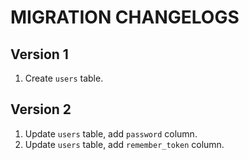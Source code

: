 # MIGRATION CHANGELOGS

<!--
TODO: Update changelogs in /docs/migration.md file to save changes in database version

Format of changelog:
## Version 1
1. Create `users` table.
-->

## Version 1

1. Create `users` table.

## Version 2

1. Update `users` table, add `password` column.
2. Update `users` table, add `remember_token` column.
